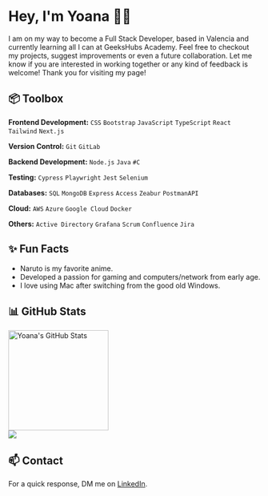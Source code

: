 # Hey, I'm Yoana 👋🏽
I am on my way to become a Full Stack Developer, based in Valencia and currently learning all I can at GeeksHubs Academy. Feel free to checkout my projects, suggest improvements or even a future collaboration. Let me know if you are interested in working together or any kind of feedback is welcome! Thank you for visiting my page!


## 📦 Toolbox
**Frontend Development:** `CSS` `Bootstrap` `JavaScript` `TypeScript` `React`  `Tailwind` `Next.js`
 
**Version Control:** `Git` `GitLab` 

**Backend Development:** `Node.js` `Java` `#C` 

**Testing:** `Cypress` `Playwright` `Jest` `Selenium`

**Databases:** `SQL` `MongoDB` `Express` `Access` `Zeabur` `PostmanAPI`

**Cloud:** `AWS` `Azure` `Google Cloud` `Docker`

**Others:** `Active Directory` `Grafana` `Scrum` `Confluence` `Jira`


## ✨ Fun Facts
- Naruto is my favorite anime.
- Developed a passion for gaming and computers/network from early age.
- I love using Mac after switching from the good old Windows.


## 📊 GitHub Stats

<div>
   <img src="https://github-readme-stats.vercel.app/api?username=yoanastamenova&show_icons=true&theme=tokyonight&&bg_color=00000000&hide_border=true&rank_icon=github&" alt="Yoana's GitHub Stats" height=200 />
 <br>
   <img src = "https://github-readme-stats.vercel.app/api/top-langs/?username=yoanastamenova&langs_count=10&layout=compact&theme=tokyonight&include_all_commits=true&line_height=27">
</div>

## 📫 Contact
For a quick response, DM me on [LinkedIn](https://www.linkedin.com/in/yoanastamenova/). 
